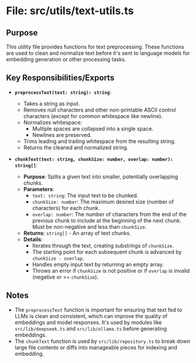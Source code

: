 # File: src/utils/text-utils.ts

## Purpose

This utility file provides functions for text preprocessing. These functions are used to clean and normalize text before it's sent to language models for embedding generation or other processing tasks.

## Key Responsibilities/Exports

-   **`preprocessText(text: string): string`**:
    -   Takes a string as input.
    -   Removes null characters and other non-printable ASCII control characters (except for common whitespace like newline).
    -   Normalizes whitespace:
        -   Multiple spaces are collapsed into a single space.
        -   Newlines are preserved.
    -   Trims leading and trailing whitespace from the resulting string.
    -   Returns the cleaned and normalized string.

-   **`chunkText(text: string, chunkSize: number, overlap: number): string[]`**:
    -   **Purpose**: Splits a given text into smaller, potentially overlapping chunks.
    -   **Parameters**:
        -   `text: string`: The input text to be chunked.
        -   `chunkSize: number`: The maximum desired size (number of characters) for each chunk.
        -   `overlap: number`: The number of characters from the end of the previous chunk to include at the beginning of the next chunk. Must be non-negative and less than `chunkSize`.
    -   **Returns**: `string[]` - An array of text chunks.
    -   **Details**:
        -   Iterates through the text, creating substrings of `chunkSize`.
        -   The starting point for each subsequent chunk is advanced by `chunkSize - overlap`.
        -   Handles empty input text by returning an empty array.
        -   Throws an error if `chunkSize` is not positive or if `overlap` is invalid (negative or >= `chunkSize`).

## Notes

-   The `preprocessText` function is important for ensuring that text fed to LLMs is clean and consistent, which can improve the quality of embeddings and model responses. It's used by modules like `src/lib/deepseek.ts` and `src/lib/ollama.ts` before generating embeddings.
-   The `chunkText` function is used by `src/lib/repository.ts` to break down large file contents or diffs into manageable pieces for indexing and embedding.
